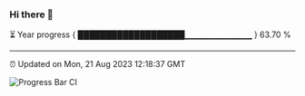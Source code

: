 ### Hi there 👋

⏳ Year progress { ███████████████████▁▁▁▁▁▁▁▁▁▁▁ } 63.70 %

---

⏰ Updated on Mon, 21 Aug 2023 12:18:37 GMT

![Progress Bar CI](https://github.com/liununu/liununu/workflows/Progress%20Bar%20CI/badge.svg)

